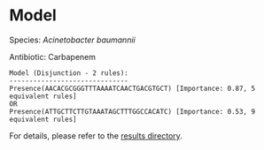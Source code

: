 
# Model

Species: *Acinetobacter baumannii*

Antibiotic: Carbapenem

```
Model (Disjunction - 2 rules):
------------------------------
Presence(AACACGCGGGTTTAAAATCAACTGACGTGCT) [Importance: 0.87, 5 equivalent rules]
OR
Presence(ATTGCTTCTTGTAAATAGCTTTGGCCACATC) [Importance: 0.53, 9 equivalent rules]

```

For details, please refer to the [results directory](../../../../../results/scm_b/acinetobacter%20baumannii/carbapenem/repeat_1/).

